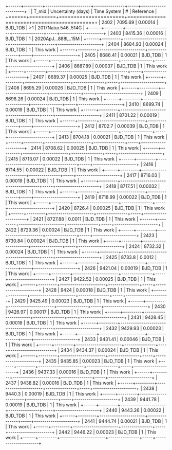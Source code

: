 +------+---------+----------------------+---------------+-----+---------------------+
|      |   T_mid |   Uncertainty (days) | Time System   | #   | Reference           |
+======+=========+======================+===============+=====+=====================+
| 2402 | 7095.69 |              0.00014 | BJD_TDB       | >1  | 2017Natur.546..514G |
+------+---------+----------------------+---------------+-----+---------------------+
| 2403 | 8415.36 |              0.00016 | BJD_TDB       | 1   | 2020ApJ...888L..15M |
+------+---------+----------------------+---------------+-----+---------------------+
| 2404 | 8684.93 |              0.00024 | BJD_TDB       | 1   | This work           |
+------+---------+----------------------+---------------+-----+---------------------+
| 2405 | 8686.41 |              0.00021 | BJD_TDB       | 1   | This work           |
+------+---------+----------------------+---------------+-----+---------------------+
| 2406 | 8687.89 |              0.00037 | BJD_TDB       | 1   | This work           |
+------+---------+----------------------+---------------+-----+---------------------+
| 2407 | 8689.37 |              0.00025 | BJD_TDB       | 1   | This work           |
+------+---------+----------------------+---------------+-----+---------------------+
| 2408 | 8695.29 |              0.00026 | BJD_TDB       | 1   | This work           |
+------+---------+----------------------+---------------+-----+---------------------+
| 2409 | 8698.26 |              0.00024 | BJD_TDB       | 1   | This work           |
+------+---------+----------------------+---------------+-----+---------------------+
| 2410 | 8699.74 |              0.00019 | BJD_TDB       | 1   | This work           |
+------+---------+----------------------+---------------+-----+---------------------+
| 2411 | 8701.22 |              0.00019 | BJD_TDB       | 1   | This work           |
+------+---------+----------------------+---------------+-----+---------------------+
| 2412 | 8702.7  |              0.00039 | BJD_TDB       | 1   | This work           |
+------+---------+----------------------+---------------+-----+---------------------+
| 2413 | 8704.18 |              0.00021 | BJD_TDB       | 1   | This work           |
+------+---------+----------------------+---------------+-----+---------------------+
| 2414 | 8708.62 |              0.00025 | BJD_TDB       | 1   | This work           |
+------+---------+----------------------+---------------+-----+---------------------+
| 2415 | 8713.07 |              0.00022 | BJD_TDB       | 1   | This work           |
+------+---------+----------------------+---------------+-----+---------------------+
| 2416 | 8714.55 |              0.00022 | BJD_TDB       | 1   | This work           |
+------+---------+----------------------+---------------+-----+---------------------+
| 2417 | 8716.03 |              0.00019 | BJD_TDB       | 1   | This work           |
+------+---------+----------------------+---------------+-----+---------------------+
| 2418 | 8717.51 |              0.00032 | BJD_TDB       | 1   | This work           |
+------+---------+----------------------+---------------+-----+---------------------+
| 2419 | 8718.99 |              0.00022 | BJD_TDB       | 1   | This work           |
+------+---------+----------------------+---------------+-----+---------------------+
| 2420 | 8726.4  |              0.00025 | BJD_TDB       | 1   | This work           |
+------+---------+----------------------+---------------+-----+---------------------+
| 2421 | 8727.88 |              0.0011  | BJD_TDB       | 1   | This work           |
+------+---------+----------------------+---------------+-----+---------------------+
| 2422 | 8729.36 |              0.00024 | BJD_TDB       | 1   | This work           |
+------+---------+----------------------+---------------+-----+---------------------+
| 2423 | 8730.84 |              0.00024 | BJD_TDB       | 1   | This work           |
+------+---------+----------------------+---------------+-----+---------------------+
| 2424 | 8732.32 |              0.00024 | BJD_TDB       | 1   | This work           |
+------+---------+----------------------+---------------+-----+---------------------+
| 2425 | 8733.8  |              0.0012  | BJD_TDB       | 1   | This work           |
+------+---------+----------------------+---------------+-----+---------------------+
| 2426 | 9421.04 |              0.00019 | BJD_TDB       | 1   | This work           |
+------+---------+----------------------+---------------+-----+---------------------+
| 2427 | 9422.52 |              0.00025 | BJD_TDB       | 1   | This work           |
+------+---------+----------------------+---------------+-----+---------------------+
| 2428 | 9424    |              0.00018 | BJD_TDB       | 1   | This work           |
+------+---------+----------------------+---------------+-----+---------------------+
| 2429 | 9425.49 |              0.00023 | BJD_TDB       | 1   | This work           |
+------+---------+----------------------+---------------+-----+---------------------+
| 2430 | 9426.97 |              0.00017 | BJD_TDB       | 1   | This work           |
+------+---------+----------------------+---------------+-----+---------------------+
| 2431 | 9428.45 |              0.00018 | BJD_TDB       | 1   | This work           |
+------+---------+----------------------+---------------+-----+---------------------+
| 2432 | 9429.93 |              0.00023 | BJD_TDB       | 1   | This work           |
+------+---------+----------------------+---------------+-----+---------------------+
| 2433 | 9431.41 |              0.00046 | BJD_TDB       | 1   | This work           |
+------+---------+----------------------+---------------+-----+---------------------+
| 2434 | 9434.37 |              0.00024 | BJD_TDB       | 1   | This work           |
+------+---------+----------------------+---------------+-----+---------------------+
| 2435 | 9435.85 |              0.00023 | BJD_TDB       | 1   | This work           |
+------+---------+----------------------+---------------+-----+---------------------+
| 2436 | 9437.33 |              0.00016 | BJD_TDB       | 1   | This work           |
+------+---------+----------------------+---------------+-----+---------------------+
| 2437 | 9438.82 |              0.00016 | BJD_TDB       | 1   | This work           |
+------+---------+----------------------+---------------+-----+---------------------+
| 2438 | 9440.3  |              0.00019 | BJD_TDB       | 1   | This work           |
+------+---------+----------------------+---------------+-----+---------------------+
| 2439 | 9441.78 |              0.00019 | BJD_TDB       | 1   | This work           |
+------+---------+----------------------+---------------+-----+---------------------+
| 2440 | 9443.26 |              0.00022 | BJD_TDB       | 1   | This work           |
+------+---------+----------------------+---------------+-----+---------------------+
| 2441 | 9444.74 |              0.00021 | BJD_TDB       | 1   | This work           |
+------+---------+----------------------+---------------+-----+---------------------+
| 2442 | 9446.22 |              0.00023 | BJD_TDB       | 1   | This work           |
+------+---------+----------------------+---------------+-----+---------------------+
